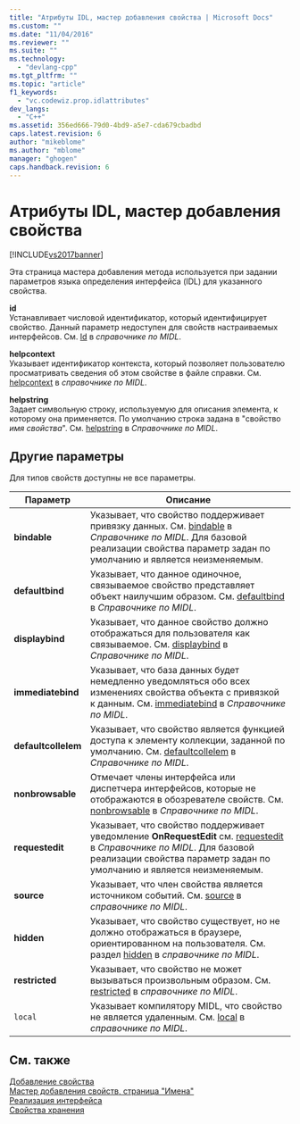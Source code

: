```yaml
---
title: "Атрибуты IDL, мастер добавления свойства | Microsoft Docs"
ms.custom: ""
ms.date: "11/04/2016"
ms.reviewer: ""
ms.suite: ""
ms.technology: 
  - "devlang-cpp"
ms.tgt_pltfrm: ""
ms.topic: "article"
f1_keywords: 
  - "vc.codewiz.prop.idlattributes"
dev_langs: 
  - "C++"
ms.assetid: 356ed666-79d0-4bd9-a5e7-cda679cbadbd
caps.latest.revision: 6
author: "mikeblome"
ms.author: "mblome"
manager: "ghogen"
caps.handback.revision: 6
---
```

# Атрибуты IDL, мастер добавления свойства
[!INCLUDE[vs2017banner](../assembler/inline/includes/vs2017banner.md)]

Эта страница мастера добавления метода используется при задании параметров языка определения интерфейса \(IDL\) для указанного свойства.  
  
 **id**  
 Устанавливает числовой идентификатор, который идентифицирует свойство.  Данный параметр недоступен для свойств настраиваемых интерфейсов.  См. [Id](http://msdn.microsoft.com/library/windows/desktop/aa367040) в *справочнике по MIDL*.  
  
 **helpcontext**  
 Указывает идентификатор контекста, который позволяет пользователю просматривать сведения об этом свойстве в файле справки.  См. [helpcontext](http://msdn.microsoft.com/library/windows/desktop/aa366851) в *справочнике по MIDL*.  
  
 **helpstring**  
 Задает символьную строку, используемую для описания элемента, к которому она применяется.  По умолчанию строка задана в "свойство *имя свойства*". См. [helpstring](http://msdn.microsoft.com/library/windows/desktop/aa366856) в *Справочнике по MIDL*.  
  
## Другие параметры  
 Для типов свойств доступны не все параметры.  
  
|Параметр|Описание|  
|--------------|--------------|  
|**bindable**|Указывает, что свойство поддерживает привязку данных.  См. [bindable](http://msdn.microsoft.com/library/windows/desktop/aa366738) в *Справочнике по MIDL*.  Для базовой реализации свойства параметр задан по умолчанию и является неизменяемым.|  
|**defaultbind**|Указывает, что данное одиночное, связываемое свойство представляет объект наилучшим образом.  См. [defaultbind](http://msdn.microsoft.com/library/windows/desktop/aa366790) в *Справочнике по MIDL*.|  
|**displaybind**|Указывает, что данное свойство должно отображаться для пользователя как связываемое.  См. [displaybind](http://msdn.microsoft.com/library/windows/desktop/aa366804) в *Справочнике по MIDL*.|  
|**immediatebind**|Указывает, что база данных будет немедленно уведомляться обо всех изменениях свойства объекта с привязкой к данным.  См. [immediatebind](http://msdn.microsoft.com/library/windows/desktop/aa367045) в *Справочнике по MIDL*.|  
|**defaultcollelem**|Указывает, что свойство является функцией доступа к элементу коллекции, заданной по умолчанию.  См. [defaultcollelem](http://msdn.microsoft.com/library/windows/desktop/aa366792) в *Справочнике по MIDL*.|  
|**nonbrowsable**|Отмечает члены интерфейса или диспетчера интерфейсов, которые не отображаются в обозревателе свойств.  См. [nonbrowsable](http://msdn.microsoft.com/library/windows/desktop/aa367117) в *Справочнике по MIDL*.|  
|**requestedit**|Указывает, что свойство поддерживает уведомление **OnRequestEdit** см. [requestedit](http://msdn.microsoft.com/library/windows/desktop/aa367155) в *Справочнике по MIDL*.  Для базовой реализации свойства параметр задан по умолчанию и является неизменяемым.|  
|**source**|Указывает, что член свойства является источником событий.  См. [source](http://msdn.microsoft.com/library/windows/desktop/aa367166) в *справочнике по MIDL*.|  
|**hidden**|Указывает, что свойство существует, но не должно отображаться в браузере, ориентированном на пользователя.  См. раздел [hidden](http://msdn.microsoft.com/library/windows/desktop/aa366861) в *справочнике по MIDL*.|  
|**restricted**|Указывает, что свойство не может вызываться произвольным образом.  См. [restricted](http://msdn.microsoft.com/library/windows/desktop/aa367157) в *справочнике по MIDL*.|  
|`local`|Указывает компилятору MIDL, что свойство не является удаленным.  См. [local](http://msdn.microsoft.com/library/windows/desktop/aa367071) в *справочнике по MIDL*.|  
  
## См. также  
 [Добавление свойства](../Topic/Adding%20a%20Property%20\(Visual%20C++\).md)   
 [Мастер добавления свойств, страница "Имена"](../ide/names-add-property-wizard.md)   
 [Реализация интерфейса](../ide/implementing-an-interface-visual-cpp.md)   
 [Свойства хранения](../ide/stock-properties.md)